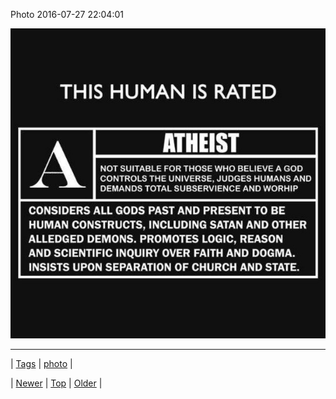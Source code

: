 <!--
title: Photo 2016-07-27 22
date: 2020-06-28T15:27:00.123Z
tags: photo
-->


Photo 2016-07-27 22:04:01

![](148067200814-0.jpg)

<!--BOTTOM-POST-NAVIGATION-->
---

| [Tags](tags.md) | [photo](tag-photo.md) |

| [Newer](148054791934.md) | [Top](index.md) | [Older](148106370009.md) |
